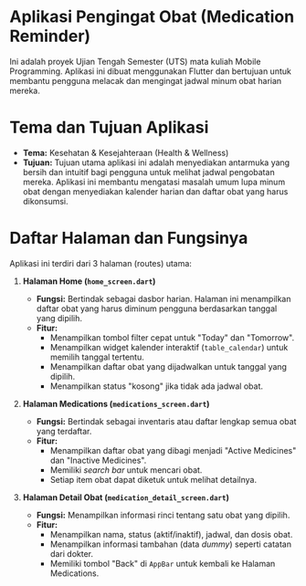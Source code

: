# Aplikasi Pengingat Obat (Medication Reminder)

Ini adalah proyek Ujian Tengah Semester (UTS) mata kuliah Mobile Programming. Aplikasi ini dibuat menggunakan Flutter dan bertujuan untuk membantu pengguna melacak dan mengingat jadwal minum obat harian mereka.

# Tema dan Tujuan Aplikasi

* **Tema:** Kesehatan & Kesejahteraan (Health & Wellness)
* **Tujuan:** Tujuan utama aplikasi ini adalah menyediakan antarmuka yang bersih dan intuitif bagi pengguna untuk melihat jadwal pengobatan mereka. Aplikasi ini membantu mengatasi masalah umum lupa minum obat dengan menyediakan kalender harian dan daftar obat yang harus dikonsumsi.

# Daftar Halaman dan Fungsinya

Aplikasi ini terdiri dari 3 halaman (routes) utama:

1.  **Halaman Home (`home_screen.dart`)**
    * **Fungsi:** Bertindak sebagai dasbor harian. Halaman ini menampilkan daftar obat yang harus diminum pengguna berdasarkan tanggal yang dipilih.
    * **Fitur:**
        * Menampilkan tombol filter cepat untuk "Today" dan "Tomorrow".
        * Menampilkan widget kalender interaktif (`table_calendar`) untuk memilih tanggal tertentu.
        * Menampilkan daftar obat yang dijadwalkan untuk tanggal yang dipilih.
        * Menampilkan status "kosong" jika tidak ada jadwal obat.

2.  **Halaman Medications (`medications_screen.dart`)**
    * **Fungsi:** Bertindak sebagai inventaris atau daftar lengkap semua obat yang terdaftar.
    * **Fitur:**
        * Menampilkan daftar obat yang dibagi menjadi "Active Medicines" dan "Inactive Medicines".
        * Memiliki *search bar* untuk mencari obat.
        * Setiap item obat dapat diketuk untuk melihat detailnya.

3.  **Halaman Detail Obat (`medication_detail_screen.dart`)**
    * **Fungsi:** Menampilkan informasi rinci tentang satu obat yang dipilih.
    * **Fitur:**
        * Menampilkan nama, status (aktif/inaktif), jadwal, dan dosis obat.
        * Menampilkan informasi tambahan (data *dummy*) seperti catatan dari dokter.
        * Memiliki tombol "Back" di `AppBar` untuk kembali ke Halaman Medications.

